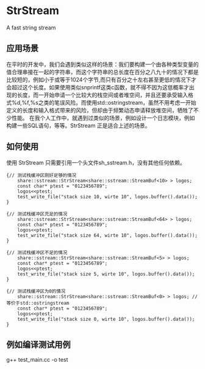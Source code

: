 # StrStream
A fast string stream

## 应用场景 ## 
在平时的开发中，我们会遇到类似这样的场景：我们要构建一个由各种类型变量的值合理串接在一起的字符串，而这个字符串的总长度在百分之八九十的情况下都是比较短的，例如小于或等于1024个字节,而只有百分之十左右甚至更低的情况下才会超过这个长度。如果使用类似snprintf这类c函数，就不得不因为这低概率才出现的长度，而一开始申请一个比较大的栈空间或者堆空间，并且还要承受输入格式%d,%f,%s之类的笔误风险。而使用std::ostringstream，虽然不用考虑一开始定义的长度和输入格式带来的风险，但却由于频繁动态申请释放堆空间，牺牲了不少性能。 在我个人工作中，就遇到过类似的场景，例如设计一个日志模块，例如构建一些SQL语句，等等。StrStream 正是适合上述的场景。


## 如何使用 ##
使用 StrStream 只需要引用一个头文件sh_sstream.h，没有其他任何依赖。

    {// 测试栈缓冲区刚好足够的情况
        share::sstream::StrStream<share::sstream::StreamBuf<10> > logos;
        const char* ptest = "0123456789";
        logos<<ptest;
        test_write_file("stack size 10, wirte 10", logos.buffer().data());
    }

    {// 测试栈缓冲区充足的情况
        share::sstream::StrStream<share::sstream::StreamBuf<64> > logos;
        const char* ptest = "0123456789";
        logos<<ptest;
        test_write_file("stack size 64, wirte 10", logos.buffer().data());
    }

    {// 测试栈缓冲区不足的情况
        share::sstream::StrStream<share::sstream::StreamBuf<5> > logos;
        const char* ptest = "0123456789";
        logos<<ptest;
        test_write_file("stack size 5, wirte 10", logos.buffer().data());
    }

    {// 测试栈缓冲区为0的情况
        share::sstream::StrStream<share::sstream::StreamBuf<0> > logos; // 等价于std::ostringstream
        const char* ptest = "0123456789";
        logos<<ptest;
        test_write_file("stack size 0, wirte 10", logos.buffer().data());
    }


## 例如编译测试用例 ##
g++ test_main.cc -o test